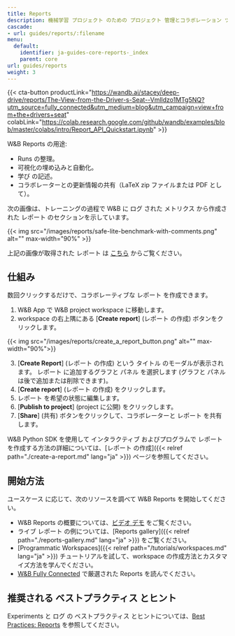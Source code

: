 ```yaml
---
title: Reports
description: 機械学習 プロジェクト のための プロジェクト 管理とコラボレーション ツール
cascade:
- url: guides/reports/:filename
menu:
  default:
    identifier: ja-guides-core-reports-_index
    parent: core
url: guides/reports
weight: 3
---
```


{{< cta-button productLink="https://wandb.ai/stacey/deep-drive/reports/The-View-from-the-Driver-s-Seat--Vmlldzo1MTg5NQ?utm_source=fully_connected&utm_medium=blog&utm_campaign=view+from+the+drivers+seat" colabLink="https://colab.research.google.com/github/wandb/examples/blob/master/colabs/intro/Report_API_Quickstart.ipynb" >}}

W&B Reports の用途:
- Runs の整理。
- 可視化の埋め込みと自動化。
- 学び の記述。
- コラボレーターとの更新情報の共有（LaTeX zip ファイルまたは PDF として）。




次の画像は、トレーニングの過程で W&B に ログ された メトリクス から作成された レポート のセクションを示しています。

{{< img src="/images/reports/safe-lite-benchmark-with-comments.png" alt="" max-width="90%" >}}

上記の画像が取得された レポート は [こちら](https://wandb.ai/stacey/saferlife/reports/SafeLife-Benchmark-Experiments--Vmlldzo0NjE4MzM) からご覧ください。

## 仕組み
数回クリックするだけで、コラボレーティブな レポート を作成できます。

1. W&B App で W&B project workspace に移動します。
2. workspace の右上隅にある [**Create report**] (レポート の作成) ボタンをクリックします。

{{< img src="/images/reports/create_a_report_button.png" alt="" max-width="90%">}}

3. [**Create Report**] (レポート の作成) という タイトル のモーダルが表示されます。 レポート に追加するグラフと パネル を選択します (グラフと パネル は後で追加または削除できます)。
4. [**Create report**] (レポート の作成) をクリックします。
5. レポート を希望の状態に編集します。
6. [**Publish to project**] (project に公開) をクリックします。
7. [**Share**] (共有) ボタンをクリックして、コラボレーターと レポート を共有します。

W&B Python SDK を使用して インタラクティブ およびプログラムで レポート を作成する方法の詳細については、[レポート の作成]({{< relref path="./create-a-report.md" lang="ja" >}}) ページを参照してください。

## 開始方法
ユースケース に応じて、次のリソースを調べて W&B Reports を開始してください。

* W&B Reports の概要については、[ビデオ デモ](https://www.youtube.com/watch?v=2xeJIv_K_eI) をご覧ください。
* ライブ レポート の例については、[Reports gallery]({{< relref path="./reports-gallery.md" lang="ja" >}}) をご覧ください。
* [Programmatic Workspaces]({{< relref path="/tutorials/workspaces.md" lang="ja" >}}) チュートリアルを試して、workspace の作成方法とカスタマイズ方法を学んでください。
* [W&B Fully Connected](http://wandb.me/fc) で厳選された Reports を読んでください。

## 推奨される ベストプラクティス とヒント

Experiments と ログ の ベストプラクティス とヒントについては、[Best Practices: Reports](https://wandb.ai/wandb/pytorch-lightning-e2e/reports/W-B-Best-Practices-Guide--VmlldzozNTU1ODY1#reports) を参照してください。
